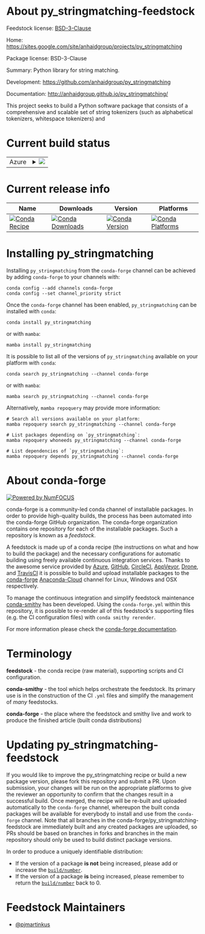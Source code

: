 About py_stringmatching-feedstock
=================================

Feedstock license: [BSD-3-Clause](https://github.com/conda-forge/py_stringmatching-feedstock/blob/main/LICENSE.txt)

Home: https://sites.google.com/site/anhaidgroup/projects/py_stringmatching

Package license: BSD-3-Clause

Summary: Python library for string matching.

Development: https://github.com/anhaidgroup/py_stringmatching

Documentation: http://anhaidgroup.github.io/py_stringmatching/

This project seeks to build a Python software package that
consists of a comprehensive and scalable set of string tokenizers
(such as alphabetical tokenizers, whitespace tokenizers) and


Current build status
====================


<table>
    
  <tr>
    <td>Azure</td>
    <td>
      <details>
        <summary>
          <a href="https://dev.azure.com/conda-forge/feedstock-builds/_build/latest?definitionId=3194&branchName=main">
            <img src="https://dev.azure.com/conda-forge/feedstock-builds/_apis/build/status/py_stringmatching-feedstock?branchName=main">
          </a>
        </summary>
        <table>
          <thead><tr><th>Variant</th><th>Status</th></tr></thead>
          <tbody><tr>
              <td>linux_64_numpy1.20python3.8.____73_pypy</td>
              <td>
                <a href="https://dev.azure.com/conda-forge/feedstock-builds/_build/latest?definitionId=3194&branchName=main">
                  <img src="https://dev.azure.com/conda-forge/feedstock-builds/_apis/build/status/py_stringmatching-feedstock?branchName=main&jobName=linux&configuration=linux%20linux_64_numpy1.20python3.8.____73_pypy" alt="variant">
                </a>
              </td>
            </tr><tr>
              <td>linux_64_numpy1.20python3.8.____cpython</td>
              <td>
                <a href="https://dev.azure.com/conda-forge/feedstock-builds/_build/latest?definitionId=3194&branchName=main">
                  <img src="https://dev.azure.com/conda-forge/feedstock-builds/_apis/build/status/py_stringmatching-feedstock?branchName=main&jobName=linux&configuration=linux%20linux_64_numpy1.20python3.8.____cpython" alt="variant">
                </a>
              </td>
            </tr><tr>
              <td>linux_64_numpy1.20python3.9.____73_pypy</td>
              <td>
                <a href="https://dev.azure.com/conda-forge/feedstock-builds/_build/latest?definitionId=3194&branchName=main">
                  <img src="https://dev.azure.com/conda-forge/feedstock-builds/_apis/build/status/py_stringmatching-feedstock?branchName=main&jobName=linux&configuration=linux%20linux_64_numpy1.20python3.9.____73_pypy" alt="variant">
                </a>
              </td>
            </tr><tr>
              <td>linux_64_numpy1.20python3.9.____cpython</td>
              <td>
                <a href="https://dev.azure.com/conda-forge/feedstock-builds/_build/latest?definitionId=3194&branchName=main">
                  <img src="https://dev.azure.com/conda-forge/feedstock-builds/_apis/build/status/py_stringmatching-feedstock?branchName=main&jobName=linux&configuration=linux%20linux_64_numpy1.20python3.9.____cpython" alt="variant">
                </a>
              </td>
            </tr><tr>
              <td>linux_64_numpy1.21python3.10.____cpython</td>
              <td>
                <a href="https://dev.azure.com/conda-forge/feedstock-builds/_build/latest?definitionId=3194&branchName=main">
                  <img src="https://dev.azure.com/conda-forge/feedstock-builds/_apis/build/status/py_stringmatching-feedstock?branchName=main&jobName=linux&configuration=linux%20linux_64_numpy1.21python3.10.____cpython" alt="variant">
                </a>
              </td>
            </tr><tr>
              <td>osx_64_numpy1.20python3.8.____73_pypy</td>
              <td>
                <a href="https://dev.azure.com/conda-forge/feedstock-builds/_build/latest?definitionId=3194&branchName=main">
                  <img src="https://dev.azure.com/conda-forge/feedstock-builds/_apis/build/status/py_stringmatching-feedstock?branchName=main&jobName=osx&configuration=osx%20osx_64_numpy1.20python3.8.____73_pypy" alt="variant">
                </a>
              </td>
            </tr><tr>
              <td>osx_64_numpy1.20python3.8.____cpython</td>
              <td>
                <a href="https://dev.azure.com/conda-forge/feedstock-builds/_build/latest?definitionId=3194&branchName=main">
                  <img src="https://dev.azure.com/conda-forge/feedstock-builds/_apis/build/status/py_stringmatching-feedstock?branchName=main&jobName=osx&configuration=osx%20osx_64_numpy1.20python3.8.____cpython" alt="variant">
                </a>
              </td>
            </tr><tr>
              <td>osx_64_numpy1.20python3.9.____73_pypy</td>
              <td>
                <a href="https://dev.azure.com/conda-forge/feedstock-builds/_build/latest?definitionId=3194&branchName=main">
                  <img src="https://dev.azure.com/conda-forge/feedstock-builds/_apis/build/status/py_stringmatching-feedstock?branchName=main&jobName=osx&configuration=osx%20osx_64_numpy1.20python3.9.____73_pypy" alt="variant">
                </a>
              </td>
            </tr><tr>
              <td>osx_64_numpy1.20python3.9.____cpython</td>
              <td>
                <a href="https://dev.azure.com/conda-forge/feedstock-builds/_build/latest?definitionId=3194&branchName=main">
                  <img src="https://dev.azure.com/conda-forge/feedstock-builds/_apis/build/status/py_stringmatching-feedstock?branchName=main&jobName=osx&configuration=osx%20osx_64_numpy1.20python3.9.____cpython" alt="variant">
                </a>
              </td>
            </tr><tr>
              <td>osx_64_numpy1.21python3.10.____cpython</td>
              <td>
                <a href="https://dev.azure.com/conda-forge/feedstock-builds/_build/latest?definitionId=3194&branchName=main">
                  <img src="https://dev.azure.com/conda-forge/feedstock-builds/_apis/build/status/py_stringmatching-feedstock?branchName=main&jobName=osx&configuration=osx%20osx_64_numpy1.21python3.10.____cpython" alt="variant">
                </a>
              </td>
            </tr><tr>
              <td>win_64_numpy1.20python3.8.____73_pypy</td>
              <td>
                <a href="https://dev.azure.com/conda-forge/feedstock-builds/_build/latest?definitionId=3194&branchName=main">
                  <img src="https://dev.azure.com/conda-forge/feedstock-builds/_apis/build/status/py_stringmatching-feedstock?branchName=main&jobName=win&configuration=win%20win_64_numpy1.20python3.8.____73_pypy" alt="variant">
                </a>
              </td>
            </tr><tr>
              <td>win_64_numpy1.20python3.8.____cpython</td>
              <td>
                <a href="https://dev.azure.com/conda-forge/feedstock-builds/_build/latest?definitionId=3194&branchName=main">
                  <img src="https://dev.azure.com/conda-forge/feedstock-builds/_apis/build/status/py_stringmatching-feedstock?branchName=main&jobName=win&configuration=win%20win_64_numpy1.20python3.8.____cpython" alt="variant">
                </a>
              </td>
            </tr><tr>
              <td>win_64_numpy1.20python3.9.____73_pypy</td>
              <td>
                <a href="https://dev.azure.com/conda-forge/feedstock-builds/_build/latest?definitionId=3194&branchName=main">
                  <img src="https://dev.azure.com/conda-forge/feedstock-builds/_apis/build/status/py_stringmatching-feedstock?branchName=main&jobName=win&configuration=win%20win_64_numpy1.20python3.9.____73_pypy" alt="variant">
                </a>
              </td>
            </tr><tr>
              <td>win_64_numpy1.20python3.9.____cpython</td>
              <td>
                <a href="https://dev.azure.com/conda-forge/feedstock-builds/_build/latest?definitionId=3194&branchName=main">
                  <img src="https://dev.azure.com/conda-forge/feedstock-builds/_apis/build/status/py_stringmatching-feedstock?branchName=main&jobName=win&configuration=win%20win_64_numpy1.20python3.9.____cpython" alt="variant">
                </a>
              </td>
            </tr><tr>
              <td>win_64_numpy1.21python3.10.____cpython</td>
              <td>
                <a href="https://dev.azure.com/conda-forge/feedstock-builds/_build/latest?definitionId=3194&branchName=main">
                  <img src="https://dev.azure.com/conda-forge/feedstock-builds/_apis/build/status/py_stringmatching-feedstock?branchName=main&jobName=win&configuration=win%20win_64_numpy1.21python3.10.____cpython" alt="variant">
                </a>
              </td>
            </tr>
          </tbody>
        </table>
      </details>
    </td>
  </tr>
</table>

Current release info
====================

| Name | Downloads | Version | Platforms |
| --- | --- | --- | --- |
| [![Conda Recipe](https://img.shields.io/badge/recipe-py_stringmatching-green.svg)](https://anaconda.org/conda-forge/py_stringmatching) | [![Conda Downloads](https://img.shields.io/conda/dn/conda-forge/py_stringmatching.svg)](https://anaconda.org/conda-forge/py_stringmatching) | [![Conda Version](https://img.shields.io/conda/vn/conda-forge/py_stringmatching.svg)](https://anaconda.org/conda-forge/py_stringmatching) | [![Conda Platforms](https://img.shields.io/conda/pn/conda-forge/py_stringmatching.svg)](https://anaconda.org/conda-forge/py_stringmatching) |

Installing py_stringmatching
============================

Installing `py_stringmatching` from the `conda-forge` channel can be achieved by adding `conda-forge` to your channels with:

```
conda config --add channels conda-forge
conda config --set channel_priority strict
```

Once the `conda-forge` channel has been enabled, `py_stringmatching` can be installed with `conda`:

```
conda install py_stringmatching
```

or with `mamba`:

```
mamba install py_stringmatching
```

It is possible to list all of the versions of `py_stringmatching` available on your platform with `conda`:

```
conda search py_stringmatching --channel conda-forge
```

or with `mamba`:

```
mamba search py_stringmatching --channel conda-forge
```

Alternatively, `mamba repoquery` may provide more information:

```
# Search all versions available on your platform:
mamba repoquery search py_stringmatching --channel conda-forge

# List packages depending on `py_stringmatching`:
mamba repoquery whoneeds py_stringmatching --channel conda-forge

# List dependencies of `py_stringmatching`:
mamba repoquery depends py_stringmatching --channel conda-forge
```


About conda-forge
=================

[![Powered by
NumFOCUS](https://img.shields.io/badge/powered%20by-NumFOCUS-orange.svg?style=flat&colorA=E1523D&colorB=007D8A)](https://numfocus.org)

conda-forge is a community-led conda channel of installable packages.
In order to provide high-quality builds, the process has been automated into the
conda-forge GitHub organization. The conda-forge organization contains one repository
for each of the installable packages. Such a repository is known as a *feedstock*.

A feedstock is made up of a conda recipe (the instructions on what and how to build
the package) and the necessary configurations for automatic building using freely
available continuous integration services. Thanks to the awesome service provided by
[Azure](https://azure.microsoft.com/en-us/services/devops/), [GitHub](https://github.com/),
[CircleCI](https://circleci.com/), [AppVeyor](https://www.appveyor.com/),
[Drone](https://cloud.drone.io/welcome), and [TravisCI](https://travis-ci.com/)
it is possible to build and upload installable packages to the
[conda-forge](https://anaconda.org/conda-forge) [Anaconda-Cloud](https://anaconda.org/)
channel for Linux, Windows and OSX respectively.

To manage the continuous integration and simplify feedstock maintenance
[conda-smithy](https://github.com/conda-forge/conda-smithy) has been developed.
Using the ``conda-forge.yml`` within this repository, it is possible to re-render all of
this feedstock's supporting files (e.g. the CI configuration files) with ``conda smithy rerender``.

For more information please check the [conda-forge documentation](https://conda-forge.org/docs/).

Terminology
===========

**feedstock** - the conda recipe (raw material), supporting scripts and CI configuration.

**conda-smithy** - the tool which helps orchestrate the feedstock.
                   Its primary use is in the construction of the CI ``.yml`` files
                   and simplify the management of *many* feedstocks.

**conda-forge** - the place where the feedstock and smithy live and work to
                  produce the finished article (built conda distributions)


Updating py_stringmatching-feedstock
====================================

If you would like to improve the py_stringmatching recipe or build a new
package version, please fork this repository and submit a PR. Upon submission,
your changes will be run on the appropriate platforms to give the reviewer an
opportunity to confirm that the changes result in a successful build. Once
merged, the recipe will be re-built and uploaded automatically to the
`conda-forge` channel, whereupon the built conda packages will be available for
everybody to install and use from the `conda-forge` channel.
Note that all branches in the conda-forge/py_stringmatching-feedstock are
immediately built and any created packages are uploaded, so PRs should be based
on branches in forks and branches in the main repository should only be used to
build distinct package versions.

In order to produce a uniquely identifiable distribution:
 * If the version of a package **is not** being increased, please add or increase
   the [``build/number``](https://docs.conda.io/projects/conda-build/en/latest/resources/define-metadata.html#build-number-and-string).
 * If the version of a package **is** being increased, please remember to return
   the [``build/number``](https://docs.conda.io/projects/conda-build/en/latest/resources/define-metadata.html#build-number-and-string)
   back to 0.

Feedstock Maintainers
=====================

* [@pjmartinkus](https://github.com/pjmartinkus/)

